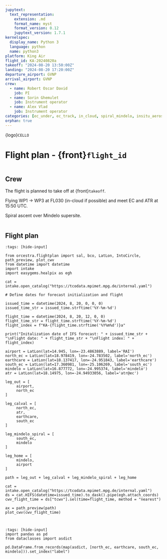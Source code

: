 ```yaml
---
jupytext:
  text_representation:
    extension: .md
    format_name: myst
    format_version: 0.12
    jupytext_version: 1.7.1
kernelspec:
  display_name: Python 3
  language: python
  name: python3
platform: King Air
flight_id: KA-20240820a
takeoff: "2024-08-20 13:50:00Z"
landing: "2024-08-20 17:20:00Z"
departure_airport: GVNP
arrival_airport: GVNP
crew:
  - name: Robert Oscar David
    job: PI
  - name: Sorin Ghemulet
    job: Instrument operator
  - name: Alex Vlad
    job: Instrument operator
categories: [ec_under, ec_track, in_cloud, spiral_mindelo, insitu_aerosol]
orphan: true
---
```


{logo}`CELLO`

# Flight plan - {front}`flight_id`

```{badges}
```

## Crew

The flight is planned to take off at {front}`takeoff`. 

Flying WP1 -> WP3 at FL030 (in-cloud if possible) and meet EC and ATR at 15:50 UTC.

Spiral ascent over Mindelo supersite.


```{crew}
```

## Flight plan

```{code-cell} python3
:tags: [hide-input]

from orcestra.flightplan import sal, bco, LatLon, IntoCircle, path_preview, plot_cwv
from datetime import datetime
import intake
import easygems.healpix as egh

cat = intake.open_catalog("https://tcodata.mpimet.mpg.de/internal.yaml")

# Define dates for forecast initialization and flight

issued_time = datetime(2024, 8, 20, 0, 0, 0)
issued_time_str = issued_time.strftime('%Y-%m-%d')

flight_time = datetime(2024, 8, 20, 12, 0, 0)
flight_time_str = flight_time.strftime('%Y-%m-%d')
flight_index = f"KA-{flight_time.strftime('%Y%m%d')}a"

print("Initalization date of IFS forecast: " + issued_time_str + "\nFlight date: " + flight_time_str + "\nFlight index: " + flight_index)

airport = LatLon(lat=14.945, lon=-23.4863889, label='RAI')
north_ec = LatLon(lat=18.978419, lon=-24.783502, label='north_ec')
earthcare = LatLon(lat=18.137417, lon=-24.951843, label='earthcare')
south_ec = LatLon(lat=17.360981, lon=-25.106269, label='south_ec')
mindelo = LatLon(lat=16.877772, lon=-24.995374, label='mindelo')
atr = LatLon(lat=18.14975, lon=-24.94933056, label='atr@ec')

leg_out = [
     airport,
     north_ec
]

leg_calval = [
     north_ec,
     atr,
     earthcare,
     south_ec
]

leg_mindelo_spiral = [
     south_ec,
     mindelo
]

leg_home = [
     mindelo,
     airport
]

path = leg_out + leg_calval + leg_mindelo_spiral + leg_home 

cat = intake.open_catalog("https://tcodata.mpimet.mpg.de/internal.yaml")
ds = cat.HIFS(datetime=issued_time).to_dask().pipe(egh.attach_coords)
cwv_flight_time = ds["tcwv"].sel(time=flight_time, method = "nearest")

ax = path_preview(path)
plot_cwv(cwv_flight_time)



```

```{code-cell} python3
:tags: [hide-input]
import pandas as pd
from dataclasses import asdict

pd.DataFrame.from_records(map(asdict, [north_ec, earthcare, south_ec, mindelo])).set_index("label")
```

